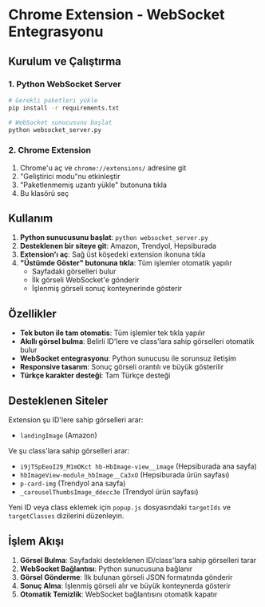 # Chrome Extension - WebSocket Entegrasyonu

## Kurulum ve Çalıştırma

### 1. Python WebSocket Server
```bash
# Gerekli paketleri yükle
pip install -r requirements.txt

# WebSocket sunucusunu başlat
python websocket_server.py
```

### 2. Chrome Extension
1. Chrome'u aç ve `chrome://extensions/` adresine git
2. "Geliştirici modu"nu etkinleştir
3. "Paketlenmemiş uzantı yükle" butonuna tıkla
4. Bu klasörü seç

## Kullanım

1. **Python sunucusunu başlat**: `python websocket_server.py`
2. **Desteklenen bir siteye git**: Amazon, Trendyol, Hepsiburada
3. **Extension'ı aç**: Sağ üst köşedeki extension ikonuna tıkla
4. **"Üstümde Göster" butonuna tıkla**: Tüm işlemler otomatik yapılır
   - Sayfadaki görselleri bulur
   - İlk görseli WebSocket'e gönderir
   - İşlenmiş görseli sonuç konteynerinde gösterir

## Özellikler

- **Tek buton ile tam otomatis**: Tüm işlemler tek tıkla yapılır
- **Akıllı görsel bulma**: Belirli ID'lere ve class'lara sahip görselleri otomatik bulur
- **WebSocket entegrasyonu**: Python sunucusu ile sorunsuz iletişim
- **Responsive tasarım**: Sonuç görseli orantılı ve büyük gösterilir
- **Türkçe karakter desteği**: Tam Türkçe desteği

## Desteklenen Siteler

Extension şu ID'lere sahip görselleri arar:
- `landingImage` (Amazon)

Ve şu class'lara sahip görselleri arar:
- `i9jTSpEeoI29_M1mOKct hb-HbImage-view__image` (Hepsiburada ana sayfa)
- `hbImageView-module_hbImage__Ca3xO` (Hepsiburada ürün sayfası)
- `p-card-img` (Trendyol ana sayfa)
- `_carouselThumbsImage_ddecc3e` (Trendyol ürün sayfası)

Yeni ID veya class eklemek için `popup.js` dosyasındaki `targetIds` ve `targetClasses` dizilerini düzenleyin.

## İşlem Akışı

1. **Görsel Bulma**: Sayfadaki desteklenen ID/class'lara sahip görselleri tarar
2. **WebSocket Bağlantısı**: Python sunucusuna bağlanır
3. **Görsel Gönderme**: İlk bulunan görseli JSON formatında gönderir
4. **Sonuç Alma**: İşlenmiş görseli alır ve büyük konteynerda gösterir
5. **Otomatik Temizlik**: WebSocket bağlantısını otomatik kapatır
